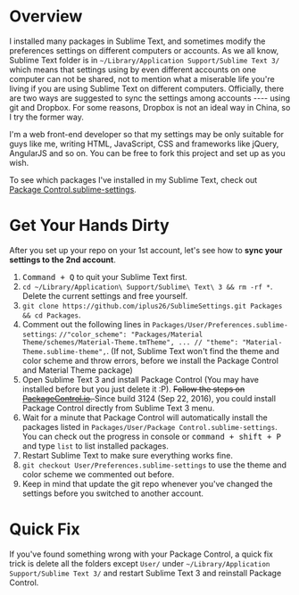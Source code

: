 # Overview

I installed many packages in Sublime Text, and sometimes modify the preferences settings on different computers or accounts. As we all know, Sublime Text folder is in `~/Library/Application Support/Sublime Text 3/` which means that settings using by even different accounts on one computer can not be shared, not to mention what a miserable life you're living if you are using Sublime Text on different computers. Officially, there are two ways are suggested to sync the settings among accounts ---- using git and Dropbox. For some reasons, Dropbox is not an ideal way in China, so I try the former way. 

I'm a web front-end developer so that my settings may be only suitable for guys like me, writing HTML, JavaScript, CSS and frameworks like jQuery, AngularJS and so on. You can be free to fork this project and set up as you wish. 

To see which packages I've installed in my Sublime Text, check out [Package Control.sublime-settings](https://github.com/iplus26/SublimeSettings/blob/master/User/Package%20Control.sublime-settings).

# Get Your Hands Dirty

After you set up your repo on your 1st account, let's see how to **sync your settings to the 2nd account**.  

1. <kbd>Command + Q</kbd> to quit your Sublime Text first. 
2. `cd ~/Library/Application\ Support/Sublime\ Text\ 3 && rm -rf *`. Delete the current settings and free yourself. 
3. `git clone https://github.com/iplus26/SublimeSettings.git Packages && cd Packages`.
4. Comment out the following lines in `Packages/User/Preferences.sublime-settings`: `//"color_scheme": "Packages/Material Theme/schemes/Material-Theme.tmTheme", ... // "theme": "Material-Theme.sublime-theme",`. (If not, Sublime Text won't find the theme and color scheme and throw errors, before we install the Package Control and Material Theme package)
5. Open Sublime Text 3 and install Package Control (You may have installed before but you just delete it :P). <del>Follow the steps on [PackageControl.io](https://packagecontrol.io/installation). </del>Since build 3124 (Sep 22, 2016), you could install Package Control directly from Sublime Text 3 menu. 
6. Wait for a minute that Package Control will automatically install the packages listed in `Packages/User/Package Control.sublime-settings`. You can check out the progress in console or <kbd>command + shift + P</kbd> and type `list` to list installed packages. 
7. Restart Sublime Text to make sure everything works fine. 
8. `git checkout User/Preferences.sublime-settings` to use the theme and color scheme we commented out before. 
9. Keep in mind that update the git repo whenever you've changed the settings before you switched to another account. 

# Quick Fix

If you've found something wrong with your Package Control, a quick fix trick is delete all the folders except `User/` under `~/Library/Application Support/Sublime Text 3/` and restart Sublime Text 3 and reinstall Package Control. 